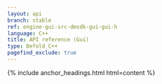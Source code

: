 ```yaml
---
layout: api
branch: stable
ref: engine-gui-src-dmsdk-gui-gui-h
language: C++
title: API reference (Gui)
type: Defold C++
pagefind_exclude: true
---
```

{% include anchor_headings.html html=content %}